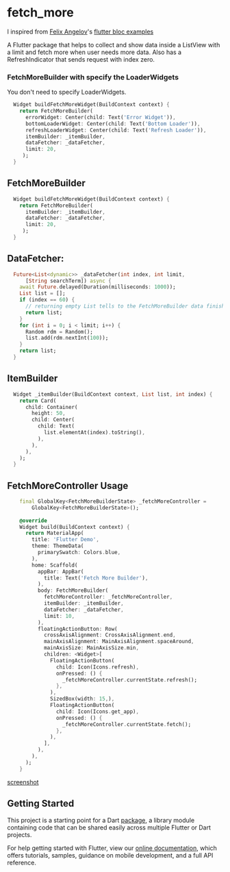 # fetch_more

I inspired from [Felix Angelov](https://twitter.com/felangelov)'s [flutter bloc examples](https://felangel.github.io/bloc/#/flutterinfinitelisttutorial)

A Flutter package that helps to collect and show data inside a ListView with a limit and fetch more when user needs more data.
Also has a RefreshIndicator that sends request with index zero.


### FetchMoreBuilder with specify the LoaderWidgets

  You don't need to specify LoaderWidgets.

````dart
  Widget buildFetchMoreWidget(BuildContext context) {
    return FetchMoreBuilder(
      errorWidget: Center(child: Text('Error Widget')),
      bottomLoaderWidget: Center(child: Text('Bottom Loader')),
      refreshLoaderWidget: Center(child: Text('Refresh Loader')),
      itemBuilder: _itemBuilder,
      dataFetcher: _dataFetcher,
      limit: 20,
     );
  }
````

## FetchMoreBuilder

````dart
  Widget buildFetchMoreWidget(BuildContext context) {
    return FetchMoreBuilder(
      itemBuilder: _itemBuilder,
      dataFetcher: _dataFetcher,
      limit: 20,
     );
  }
````


## DataFetcher:

````dart
  Future<List<dynamic>> _dataFetcher(int index, int limit,
      [String searchTerm]) async {
    await Future.delayed(Duration(milliseconds: 1000));
    List list = [];
    if (index == 60) {
      // returning empty List tells to the FetchMoreBuilder data finished.
      return list;
    }
    for (int i = 0; i < limit; i++) {
      Random rdm = Random();
      list.add(rdm.nextInt(100));
    }
    return list;
  }

````

## ItemBuilder 

````dart
  Widget _itemBuilder(BuildContext context, List list, int index) {
    return Card(
      child: Container(
        height: 50,
        child: Center(
          child: Text(
            list.elementAt(index).toString(),
          ),
        ),
      ),
    );
  }
````

## FetchMoreController Usage 

````dart
    final GlobalKey<FetchMoreBuilderState> _fetchMoreController =
        GlobalKey<FetchMoreBuilderState>();
  
    @override
    Widget build(BuildContext context) {
      return MaterialApp(
        title: 'Flutter Demo',
        theme: ThemeData(
          primarySwatch: Colors.blue,
        ),
        home: Scaffold(
          appBar: AppBar(
            title: Text('Fetch More Builder'),
          ),
          body: FetchMoreBuilder(
            fetchMoreController: _fetchMoreController,
            itemBuilder: _itemBuilder,
            dataFetcher: _dataFetcher,
            limit: 10,
          ),
          floatingActionButton: Row(
            crossAxisAlignment: CrossAxisAlignment.end,
            mainAxisAlignment: MainAxisAlignment.spaceAround,
            mainAxisSize: MainAxisSize.min,
            children: <Widget>[
              FloatingActionButton(
                child: Icon(Icons.refresh),
                onPressed: () {
                  _fetchMoreController.currentState.refresh();
                },
              ),
              SizedBox(width: 15,),
              FloatingActionButton(
                child: Icon(Icons.get_app),
                onPressed: () {
                  _fetchMoreController.currentState.fetch();
                },
              ),
            ],
          ),
        ),
      );
    }
````

[screenshot](screenshots/screenshot_00.png)


## Getting Started

This project is a starting point for a Dart
[package](https://flutter.dev/developing-packages/),
a library module containing code that can be shared easily across
multiple Flutter or Dart projects.

For help getting started with Flutter, view our 
[online documentation](https://flutter.dev/docs), which offers tutorials, 
samples, guidance on mobile development, and a full API reference.
